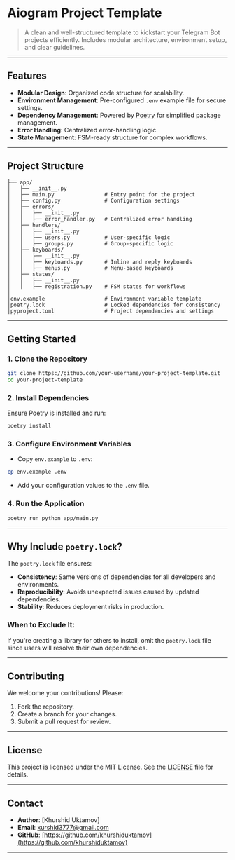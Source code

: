 # **Aiogram Project Template**

> A clean and well-structured template to kickstart your Telegram Bot projects efficiently. Includes modular architecture, environment setup, and clear guidelines.

---

## **Features**
- **Modular Design**: Organized code structure for scalability.
- **Environment Management**: Pre-configured `.env` example file for secure settings.
- **Dependency Management**: Powered by [Poetry](https://python-poetry.org/) for simplified package management.
- **Error Handling**: Centralized error-handling logic.
- **State Management**: FSM-ready structure for complex workflows.

---

## **Project Structure**

```plaintext
├── app/
│   ├── __init__.py
│   ├── main.py                # Entry point for the project
│   ├── config.py              # Configuration settings
│   ├── errors/
│   │   ├── __init__.py
│   │   ├── error_handler.py   # Centralized error handling
│   ├── handlers/
│   │   ├── __init__.py
│   │   ├── users.py           # User-specific logic
│   │   ├── groups.py          # Group-specific logic
│   ├── keyboards/
│   │   ├── __init__.py
│   │   ├── keyboards.py       # Inline and reply keyboards
│   │   ├── menus.py           # Menu-based keyboards
│   ├── states/
│   │   ├── __init__.py
│   │   ├── registration.py    # FSM states for workflows
│
│env.example                   # Environment variable template
│poetry.lock                   # Locked dependencies for consistency
│pyproject.toml                # Project dependencies and settings
```

---

## **Getting Started**

### **1. Clone the Repository**
```bash
git clone https://github.com/your-username/your-project-template.git
cd your-project-template
```

### **2. Install Dependencies**
Ensure Poetry is installed and run:
```bash
poetry install
```

### **3. Configure Environment Variables**
- Copy `env.example` to `.env`:
```bash
cp env.example .env
```
- Add your configuration values to the `.env` file.

### **4. Run the Application**
```bash
poetry run python app/main.py
```

---

## **Why Include `poetry.lock`?**

The `poetry.lock` file ensures:
- **Consistency**: Same versions of dependencies for all developers and environments.
- **Reproducibility**: Avoids unexpected issues caused by updated dependencies.
- **Stability**: Reduces deployment risks in production.

### When to Exclude It:
If you're creating a library for others to install, omit the `poetry.lock` file since users will resolve their own dependencies.

---

## **Contributing**
We welcome your contributions! Please:
1. Fork the repository.
2. Create a branch for your changes.
3. Submit a pull request for review.

---

## **License**
This project is licensed under the MIT License. See the [LICENSE](LICENSE) file for details.

---

## **Contact**
- **Author**: [Khurshid Uktamov]
- **Email**: [xurshid3777@gmail.com](mailto:xurshid3777@gmail.com)
- **GitHub**: [https://github.com/khurshiduktamov](https://github.com/khurshiduktamov)

---
